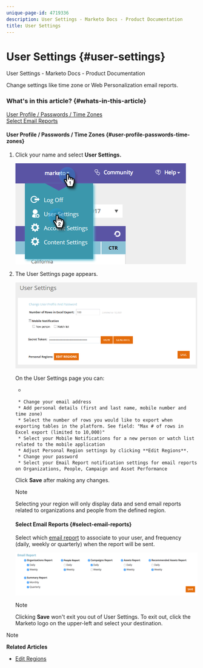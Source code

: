 ```yaml
---
unique-page-id: 4719336
description: User Settings - Marketo Docs - Product Documentation
title: User Settings
---
```


# User Settings {#user-settings}

User Settings - Marketo Docs - Product Documentation

Change settings like time zone or Web Personalization email reports.

### What's in this article? {#whats-in-this-article}

[User Profile / Passwords / Time Zones](#user-profile-passwords-time-zones)  
[Select Email Reports](#select-email-reports)

#### User Profile / Passwords / Time Zones {#user-profile-passwords-time-zones}

1. Click your name and select **User Settings.**

   ![](assets/one.png)

1. The User Settings page appears.

   ![](assets/two.png)

   On the User Settings page you can:

    *

        * Change your email address
        * Add personal details (first and last name, mobile number and time zone)
        * Select the number of rows you would like to export when exporting tables in the platform. See field: "Max # of rows in Excel export (limited to 10,000)"
        * Select your Mobile Notifications for a new person or watch list related to the mobile application
        * Adjust Personal Region settings by clicking **Edit Regions**.
        * Change your password
        * Select your Email Report notification settings for email reports on Organizations, People, Campaign and Asset Performance

   Click **Save** after making any changes.

   >[!NOTE]
   >
   >Selecting your region will only display data and send email reports related to organizations and people from the defined region.

   #### Select Email Reports {#select-email-reports}

   Select which [email report](../../../product-docs/web-personalization/reporting-for-web-personalization/email-reports.md) to associate to your user, and frequency (daily, weekly or quarterly) when the report will be sent.

   ![](assets/three.png)

   >[!NOTE]
   >
   >Clicking **Save** won't exit you out of User Settings. To exit out, click the Marketo logo on the upper-left and select your destination.

>[!NOTE]
>
>**Related Articles**
>
>* [Edit Regions](edit-regions.md)
>

